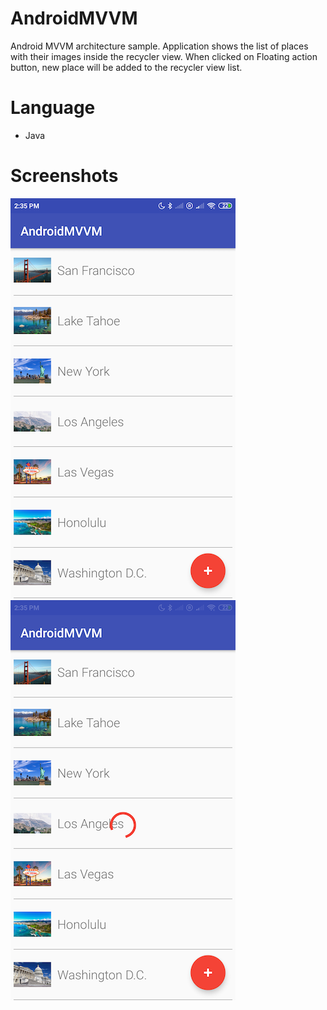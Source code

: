 # AndroidMVVM
Android MVVM architecture sample.
Application shows the list of places with their images inside the recycler view. 
When clicked on Floating action button, new place will be added to the recycler view list.

# Language
- Java

# Screenshots
![ScreenShot](https://github.com/JuileePanse/AndroidMVVM/blob/master/Screenshot_2021-01-07-14-35-30-873_com.mvvm.androidmvvm.png)
![ScreenShot](https://github.com/JuileePanse/AndroidMVVM/blob/master/Screenshot_2021-01-07-14-35-49-984_com.mvvm.androidmvvm.png)
